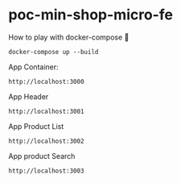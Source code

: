# poc-min-shop-micro-fe

How to play with docker-compose 🐬

```
docker-compose up --build
```

App Container:
```
http://localhost:3000
```

App Header
```
http://localhost:3001
```

App Product List
```
http://localhost:3002
```

App product Search
```
http://localhost:3003
```